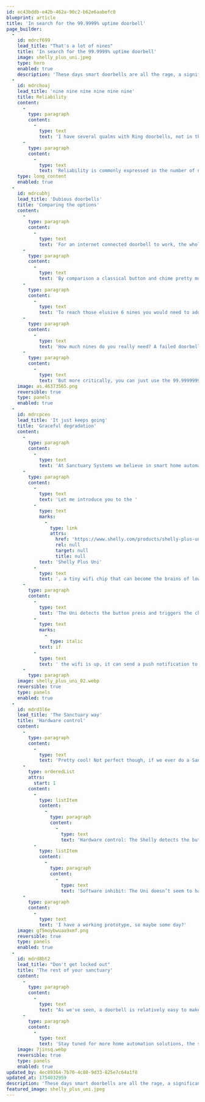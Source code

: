 ```yaml
---
id: ec43bddb-e42b-462a-90c2-b62e6aabefc0
blueprint: article
title: 'In search for the 99.9999% uptime doorbell'
page_builder:
  -
    id: mdrcf699
    lead_title: "That's a lot of nines"
    title: 'In search for the 99.9999% uptime doorbell'
    image: shelly_plus_uni.jpeg
    type: hero
    enabled: true
    description: 'These days smart doorbells are all the rage, a significant portion of houses in my neighborhood are adorned with Ring camera doorbells, while our house has a simple button that goes ding-dong and sends me a push notification. Let me tell you why and how.'
  -
    id: mdrchoaj
    lead_title: 'nine nine nine nine nine nine'
    title: Reliability
    content:
      -
        type: paragraph
        content:
          -
            type: text
            text: 'I have several qualms with Ring doorbells, not in the least the privacy aspect and the ugly fake MP3 chime, but what I want to talk about today is reliability.'
      -
        type: paragraph
        content:
          -
            type: text
            text: 'Reliability is commonly expressed in the number of nines. If your doorbell works 90% of the time, that’s one nine, if it works 99% of the time, that’s two nines, and so forth, all the way to 6 nines, 99.9999%. For context, that is 30 seconds downtime per year!'
    type: long_content
    enabled: true
  -
    id: mdrcubhj
    lead_title: 'Dubious doorbells'
    title: 'Comparing the options'
    content:
      -
        type: paragraph
        content:
          -
            type: text
            text: 'For an internet connected doorbell to work, the whole Rube Goldberg machine of buttons, chimes, apps, servers, wifi, electricity, internet, all need to work. I would be impressed if it did 2 to 3 nines.'
      -
        type: paragraph
        content:
          -
            type: text
            text: 'By comparison a classical button and chime pretty much only need electricity to work. That would maybe get you 4 to 5 nines, depending on how reliable your electricity grid is.'
      -
        type: paragraph
        content:
          -
            type: text
            text: 'To reach those elusive 6 nines you would need to add battery backup for your doorbell, at which point you would do well to take a moment to question your life choices.'
      -
        type: paragraph
        content:
          -
            type: text
            text: 'How much nines do you really need? A failed doorbell may result in a trip to the post office for your package, not the end of the world!'
      -
        type: paragraph
        content:
          -
            type: text
            text: 'But more critically, you can just use the 99.999999999% method of just knocking on the door. This is called graceful degradation, and is super important!'
    image: as.46373565.png
    reversible: true
    type: panels
    enabled: true
  -
    id: mdrcpceo
    lead_title: 'It just keeps going'
    title: 'Graceful degradation'
    content:
      -
        type: paragraph
        content:
          -
            type: text
            text: 'At Sanctuary Systems we believe in smart home automation that is private, reliable, and degrades gracefully, and we can do a lot better than a Ring on all accounts.'
      -
        type: paragraph
        content:
          -
            type: text
            text: 'Let me introduce you to the '
          -
            type: text
            marks:
              -
                type: link
                attrs:
                  href: 'https://www.shelly.com/products/shelly-plus-uni'
                  rel: null
                  target: null
                  title: null
            text: 'Shelly Plus Uni'
          -
            type: text
            text: ', a tiny wifi chip that can become the brains of low voltage “dumb” devices like a classic doorbell. Simply connect it between the chime transformer, coil, and button and you’re good to go.'
      -
        type: paragraph
        content:
          -
            type: text
            text: 'The Uni detects the button press and triggers the chime completely locally so your doorbell still gives its timeless ding-dong if the wifi is down. But it can also connect to Home Assistant so that '
          -
            type: text
            marks:
              -
                type: italic
            text: if
          -
            type: text
            text: ' the wifi is up, it can send a push notification to your phone.'
      -
        type: paragraph
    image: shelly_plus_uni_02.webp
    reversible: true
    type: panels
    enabled: true
  -
    id: mdrd3l6e
    lead_title: 'The Sanctuary way'
    title: 'Hardware control'
    content:
      -
        type: paragraph
        content:
          -
            type: text
            text: 'Pretty cool! Not perfect though, if we ever do a Sanctuary Systems doorbell, there are two things I would change:'
      -
        type: orderedList
        attrs:
          start: 1
        content:
          -
            type: listItem
            content:
              -
                type: paragraph
                content:
                  -
                    type: text
                    text: 'Hardware control: The Shelly detects the button press in software and software can have bugs. In the Sanctuary doorbell, the buttons directly controls the relay in hardware, so it even works if the microcontroller crashes.'
          -
            type: listItem
            content:
              -
                type: paragraph
                content:
                  -
                    type: text
                    text: 'Software inhibit: The Uni doesn’t seem to have a good way to enable/disable the chime from Home Assistant while maintaining graceful degradation. If you route the chime via HA it’ll fail when the wifi is down.'
      -
        type: paragraph
        content:
          -
            type: text
            text: 'I have a working prototype, so maybe some day?'
    image: gf5moybwuaa9xmf.png
    reversible: true
    type: panels
    enabled: true
  -
    id: mdrd8bt2
    lead_title: "Don't get locked out"
    title: 'The rest of your sanctuary'
    content:
      -
        type: paragraph
        content:
          -
            type: text
            text: "As we've seen, a doorbell is relatively easy to make smart, private, and reliable, but not everything has the built in fallback mechanism of knocking on the door. If your smart lock doesn't have a purpose built fallback mechanism you could be locked out of your house!"
      -
        type: paragraph
        content:
          -
            type: text
            text: 'Stay tuned for more home automation solutions, the sanctuary way.'
    image: 7jinsq.webp
    reversible: true
    type: panels
    enabled: true
updated_by: 4ec89364-7b70-4c80-9d33-825e7c64a1f8
updated_at: 1754032959
description: 'These days smart doorbells are all the rage, a significant portion of houses in my neighborhood are adorned with Ring camera doorbells, while our house has a simple button that goes ding-dong and sends me a push notification. Let me tell you why and how.'
featured_image: shelly_plus_uni.jpeg
---
```

